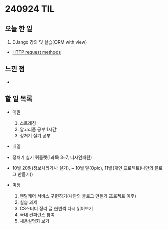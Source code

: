 # 240924 TIL

## 오늘 한 일
1. DJango 강의 및 실습(ORM with view)
  - [HTTP request methods](../Django/HTTP%20request%20methods.md)

## 느낀 점
  - 

## 할 일 목록
  - 매일
    1. 스트레칭
    2. 알고리즘 공부 1시간
    3. 정처기 실기 공부

  - 내일
   - 정처기 실기 퀴즐렛(1과목 3~7, 디자인패턴)

  - 10월 20일(정보처리기사 실기), ~ 10월 말(Opic), 11월(개인 프로젝트(나만의 블로그 만들기))

  - 미정
    1. 멘탈케어 서비스 구현하기(나만의 블로그 만들기 프로젝트 이후)
    2. 실습 과제
    3. CS스터디 정리 글 한번씩 다시 읽어보기
    4. 국내 컨퍼런스 참여
    5. 채용설명회 보기